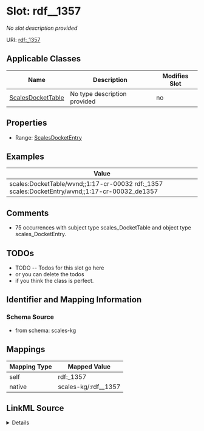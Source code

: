 

# Slot: rdf__1357


_No slot description provided_





URI: [rdf:_1357](http://www.w3.org/1999/02/22-rdf-syntax-ns#_1357)



<!-- no inheritance hierarchy -->





## Applicable Classes

| Name | Description | Modifies Slot |
| --- | --- | --- |
| [ScalesDocketTable](../classes/ScalesDocketTable.md) | No type description provided |  no  |







## Properties

* Range: [ScalesDocketEntry](../classes/ScalesDocketEntry.md)






## Examples

| Value |
| --- |
| scales:DocketTable/wvnd;;1:17-cr-00032 rdf:_1357 scales:DocketEntry/wvnd;;1:17-cr-00032_de1357 |

## Comments

* 75 occurrences with subject type scales_DocketTable and object type scales_DocketEntry.

## TODOs

* TODO -- Todos for this slot go here
* or you can delete the todos
* if you think the class is perfect.

## Identifier and Mapping Information







### Schema Source


* from schema: scales-kg




## Mappings

| Mapping Type | Mapped Value |
| ---  | ---  |
| self | rdf:_1357 |
| native | scales-kg/:rdf__1357 |




## LinkML Source

<details>
```yaml
name: rdf__1357
description: No slot description provided
todos:
- TODO -- Todos for this slot go here
- or you can delete the todos
- if you think the class is perfect.
comments:
- 75 occurrences with subject type scales_DocketTable and object type scales_DocketEntry.
examples:
- value: scales:DocketTable/wvnd;;1:17-cr-00032 rdf:_1357 scales:DocketEntry/wvnd;;1:17-cr-00032_de1357
from_schema: scales-kg
rank: 1000
slot_uri: rdf:_1357
alias: rdf__1357
domain_of:
- scales_DocketTable
range: scales_DocketEntry

```
</details>
